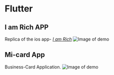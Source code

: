 # Flutter
## I am Rich APP
Replica of the ios app- [*I am Rich*](https://en.wikipedia.org/wiki/I_Am_Rich)
![Image of demo](https://aditiprakash.github.com/images/i_am_rich.png)
## Mi-card App
Business-Card Application.
![Image of demo](https://aditiprakash.github.com/images/mi-card.png)

